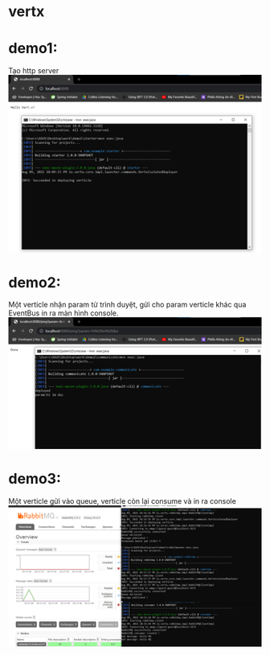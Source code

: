 # vertx
# demo1: # 
Tạo http server
![alt text](./demo1/demo.png)
# demo2: #
Một verticle nhận param từ trình duyệt, gửi cho param verticle khác qua EventBus in ra màn hình console.
![alt text](./demo2/demo.png)
# demo3: #
Một verticle gửi vào queue, verticle còn lại consume và in ra console
![alt text](./demo3/demo.png)
